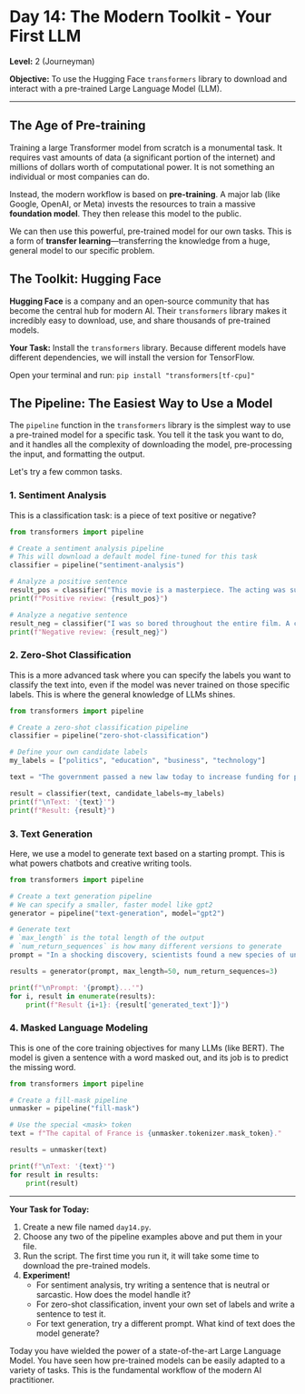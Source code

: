 # Day 14: The Modern Toolkit - Your First LLM

**Level:** 2 (Journeyman)

**Objective:** To use the Hugging Face `transformers` library to download and interact with a pre-trained Large Language Model (LLM).

---

## The Age of Pre-training

Training a large Transformer model from scratch is a monumental task. It requires vast amounts of data (a significant portion of the internet) and millions of dollars worth of computational power. It is not something an individual or most companies can do.

Instead, the modern workflow is based on **pre-training**. A major lab (like Google, OpenAI, or Meta) invests the resources to train a massive **foundation model**. They then release this model to the public.

We can then use this powerful, pre-trained model for our own tasks. This is a form of **transfer learning**—transferring the knowledge from a huge, general model to our specific problem.

## The Toolkit: Hugging Face

**Hugging Face** is a company and an open-source community that has become the central hub for modern AI. Their `transformers` library makes it incredibly easy to download, use, and share thousands of pre-trained models.

**Your Task:** Install the `transformers` library. Because different models have different dependencies, we will install the version for TensorFlow.

Open your terminal and run:
`pip install "transformers[tf-cpu]"`

## The Pipeline: The Easiest Way to Use a Model

The `pipeline` function in the `transformers` library is the simplest way to use a pre-trained model for a specific task. You tell it the task you want to do, and it handles all the complexity of downloading the model, pre-processing the input, and formatting the output.

Let's try a few common tasks.

### 1. Sentiment Analysis

This is a classification task: is a piece of text positive or negative?

```python
from transformers import pipeline

# Create a sentiment analysis pipeline
# This will download a default model fine-tuned for this task
classifier = pipeline("sentiment-analysis")

# Analyze a positive sentence
result_pos = classifier("This movie is a masterpiece. The acting was superb.")
print(f"Positive review: {result_pos}")

# Analyze a negative sentence
result_neg = classifier("I was so bored throughout the entire film. A complete waste of time.")
print(f"Negative review: {result_neg}")
```

### 2. Zero-Shot Classification

This is a more advanced task where you can specify the labels you want to classify the text into, even if the model was never trained on those specific labels. This is where the general knowledge of LLMs shines.

```python
from transformers import pipeline

# Create a zero-shot classification pipeline
classifier = pipeline("zero-shot-classification")

# Define your own candidate labels
my_labels = ["politics", "education", "business", "technology"]

text = "The government passed a new law today to increase funding for public schools."

result = classifier(text, candidate_labels=my_labels)
print(f"\nText: '{text}'")
print(f"Result: {result}")
```

### 3. Text Generation

Here, we use a model to generate text based on a starting prompt. This is what powers chatbots and creative writing tools.

```python
from transformers import pipeline

# Create a text generation pipeline
# We can specify a smaller, faster model like gpt2
generator = pipeline("text-generation", model="gpt2")

# Generate text
# `max_length` is the total length of the output
# `num_return_sequences` is how many different versions to generate
prompt = "In a shocking discovery, scientists found a new species of unicorn living in"

results = generator(prompt, max_length=50, num_return_sequences=3)

print(f"\nPrompt: '{prompt}...'")
for i, result in enumerate(results):
    print(f"Result {i+1}: {result['generated_text']}")
```

### 4. Masked Language Modeling

This is one of the core training objectives for many LLMs (like BERT). The model is given a sentence with a word masked out, and its job is to predict the missing word.

```python
from transformers import pipeline

# Create a fill-mask pipeline
unmasker = pipeline("fill-mask")

# Use the special <mask> token
text = f"The capital of France is {unmasker.tokenizer.mask_token}."

results = unmasker(text)

print(f"\nText: '{text}'")
for result in results:
    print(result)
```

---

**Your Task for Today:**

1.  Create a new file named `day14.py`.
2.  Choose any two of the pipeline examples above and put them in your file.
3.  Run the script. The first time you run it, it will take some time to download the pre-trained models.
4.  **Experiment!**
    *   For sentiment analysis, try writing a sentence that is neutral or sarcastic. How does the model handle it?
    *   For zero-shot classification, invent your own set of labels and write a sentence to test it.
    *   For text generation, try a different prompt. What kind of text does the model generate?

Today you have wielded the power of a state-of-the-art Large Language Model. You have seen how pre-trained models can be easily adapted to a variety of tasks. This is the fundamental workflow of the modern AI practitioner.
